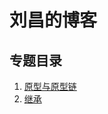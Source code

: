 # 刘昌的博客
## 专题目录
1. [原型与原型链](https://github.com/aboutcroon/Blog/issues/2)
2. [继承](https://github.com/aboutcroon/Blog/issues/1)
